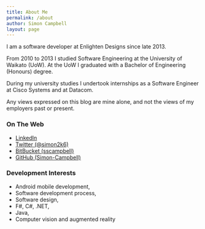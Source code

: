 ```yaml
---
title: About Me
permalink: /about
author: Simon Campbell
layout: page
---
```

I am a software developer at Enlighten Designs since late 2013.

From 2010 to 2013 I studied Software Engineering at the University of Waikato (UoW). At the UoW I graduated with a Bachelor of Engineering (Honours) degree. 

During my university studies I undertook internships as a Software Engineer at Cisco Systems and at Datacom.

Any views expressed on this blog are mine alone, and not the views of my employers past or present.

### On The Web

<div>
  <ul>
    <li>
      <a href="http://nz.linkedin.com/pub/simon-campbell/3a/190/46b">LinkedIn</a>
    </li>
    <li>
      <a href="https://twitter.com/simon2k6">Twitter (@simon2k6)</a>
    </li>
    <li>
      <a href="https://bitbucket.org/sscampbell">BitBucket (sscampbell)</a>
    </li>
    <li>
      <a href="https://github.com/Simon-Campbell/">GitHub (Simon-Campbell)</a>
    </li>
  </ul>
</div>

### Development Interests

  * Android mobile development,
  * Software development process,
  * Software design,
  * F#, C#, .NET,
  * Java,
  * Computer vision and augmented reality